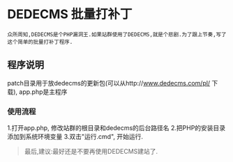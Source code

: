 DEDECMS 批量打补丁
===================================
    众所周知,DEDECMS是个PHP漏洞王.如果站群使用了DEDECMS,就是个悲剧.为了跟上节奏,写了这个简单的批量打补丁程序.

程序说明
------------------------------------
  patch目录用于放dedecms的更新包(可以从http://www.dedecms.com/pl/ 下载), app.php是主程序

### 使用流程
1.打开app.php, 修改站群的根目录和dedecms的后台路径名
2.把PHP的安装目录添加到系统环境变量
3.双击"运行.cmd", 开始运行.

> 最后,建议:最好还是不要再使用DEDECMS建站了.